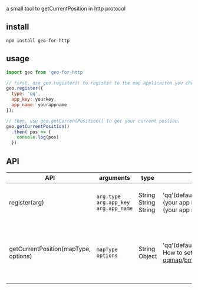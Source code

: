 a small tool to getCurrentPosition in http protocol
## install
```
npm install geo-for-http
```
## usage 
```javascript
import geo from 'geo-for-http'

// first, use geo.register() to register to the map applicaiton you choose.
geo.register({
  type: 'qq',
  app_key: yourkey,
  app_name: yourappname
});

// then, use geo.getCurrentPosition() to get your current postion.
geo.getCurrentPosition()
  .then( pos => {
    console.log(pos)
  })

```
## API

| API | arguments | type | value | description |
| --- | --- | --- | --- | --- |
| register(arg) |  `arg.type`<br/>`arg.app_key`<br/> `arg.app_name`<br/> | String<br/>String<br/>String |  'qq'(default)/'baidu'/'ali'/'h5'<br/>(your app key) <br/> (your app name)  | Register to the map applicaiton you choose. QQMAP is highly recommended. | 
| getCurrentPosition(mapType, options) |  `mapType`<br/>`options`<br/> | String<br/>Object | 'qq'(default)/'baidu'/'ali'/'h5'<br/>How to set options: [qqmap](http://lbs.qq.com/tool/component-geolocation.html)/[bmap]( http://developer.baidu.com/map/reference/index.php?title=Class:%E6%9C%8D%E5%8A%A1%E7%B1%BB/Geolocation)/[amap](http://lbs.amap.com/api/javascript-api/reference/location/) | Particular options of getCurrentPosition function, depends on which map you choose. _You can ignore it at most of the time_. | 

